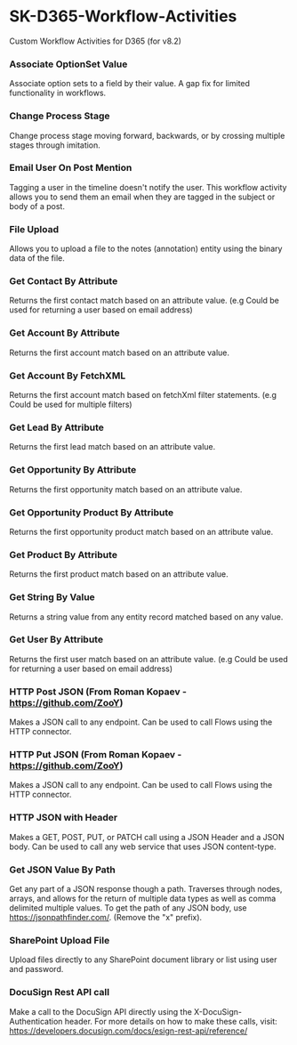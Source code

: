 # SK-D365-Workflow-Activities
Custom Workflow Activities for D365 (for v8.2)

### Associate OptionSet Value
Associate option sets to a field by their value. A gap fix for limited functionality in workflows.

### Change Process Stage
Change process stage moving forward, backwards, or by crossing multiple stages through imitation.

### Email User On Post Mention
Tagging a user in the timeline doesn't notify the user. This workflow activity allows you to send them an email when they are tagged in the subject or body of a post.

### File Upload
Allows you to upload a file to the notes (annotation) entity using the binary data of the file.

### Get Contact By Attribute
Returns the first contact match based on an attribute value. (e.g Could be used for returning a user based on email address)

### Get Account By Attribute
Returns the first account match based on an attribute value.

### Get Account By FetchXML
Returns the first account match based on fetchXml filter statements. (e.g Could be used for multiple filters)

### Get Lead By Attribute
Returns the first lead match based on an attribute value.

### Get Opportunity By Attribute
Returns the first opportunity match based on an attribute value.

### Get Opportunity Product By Attribute
Returns the first opportunity product match based on an attribute value.

### Get Product By Attribute
Returns the first product match based on an attribute value.

### Get String By Value
Returns a string value from any entity record matched based on any value.

### Get User By Attribute
Returns the first user match based on an attribute value. (e.g Could be used for returning a user based on email address)

### HTTP Post JSON (From Roman Kopaev - https://github.com/ZooY)
Makes a JSON call to any endpoint. Can be used to call Flows using the HTTP connector.

### HTTP Put JSON (From Roman Kopaev - https://github.com/ZooY)
Makes a JSON call to any endpoint. Can be used to call Flows using the HTTP connector.

### HTTP JSON with Header
Makes a GET, POST, PUT, or PATCH call using a JSON Header and a JSON body. Can be used to call any web service that uses JSON content-type.

### Get JSON Value By Path
Get any part of a JSON response though a path. Traverses through nodes, arrays, and allows for the return of multiple data types as well as comma delimited multiple values. To get the path of any JSON body, use https://jsonpathfinder.com/. (Remove the "x" prefix).

### SharePoint Upload File
Upload files directly to any SharePoint document library or list using user and password.

### DocuSign Rest API call
Make a call to the DocuSign API directly using the X-DocuSign-Authentication header. For more details on how to make these calls, visit: https://developers.docusign.com/docs/esign-rest-api/reference/
